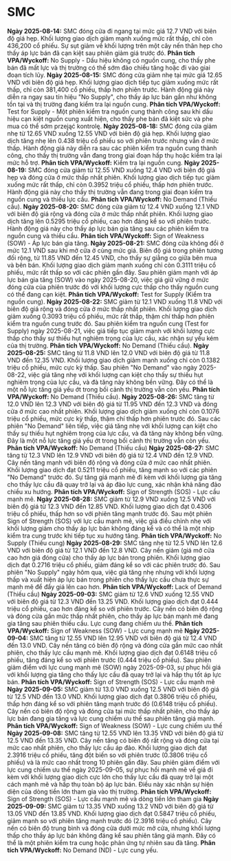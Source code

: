 # SMC

**Ngày 2025-08-14:** SMC đóng cửa đi ngang tại mức giá 12.7 VND với biên độ giá hẹp. Khối lượng giao dịch giảm mạnh xuống mức rất thấp, chỉ còn 436,200 cổ phiếu. Sự sụt giảm về khối lượng trên một cây nến thân hẹp cho thấy áp lực bán đã cạn kiệt sau phiên giảm giá trước đó. **Phân tích VPA/Wyckoff:** No Supply - Dấu hiệu không có nguồn cung, cho thấy phe bán đã mất lực và thị trường có thể sớm đảo chiều tăng hoặc đi vào giai đoạn tích lũy.
**Ngày 2025-08-15:** SMC đóng cửa giảm nhẹ tại mức giá 12.65 VND với biên độ giá hẹp. Khối lượng giao dịch tiếp tục giảm xuống mức rất thấp, chỉ còn 381,400 cổ phiếu, thấp hơn phiên trước. Hành động giá này diễn ra ngay sau tín hiệu "No Supply", cho thấy áp lực bán gần như không tồn tại và thị trường đang kiểm tra lại nguồn cung. **Phân tích VPA/Wyckoff:** Test for Supply - Một phiên kiểm tra nguồn cung thành công sau khi dấu hiệu cạn kiệt nguồn cung xuất hiện, cho thấy phe bán đã kiệt sức và phe mua có thể sớm przejąć kontrolę.
**Ngày 2025-08-18:** SMC đóng cửa giảm nhẹ từ 12.65 VND xuống 12.55 VND với biên độ giá hẹp. Khối lượng giao dịch tăng nhẹ lên 0.438 triệu cổ phiếu so với phiên trước nhưng vẫn ở mức thấp. Hành động giá này diễn ra sau các phiên kiểm tra nguồn cung thành công, cho thấy thị trường vẫn đang trong giai đoạn hấp thụ hoặc kiểm tra lại mức hỗ trợ. **Phân tích VPA/Wyckoff:** Kiểm tra lại nguồn cung.
**Ngày 2025-08-19:** SMC đóng cửa giảm từ 12.55 VND xuống 12.4 VND với biên độ giá hẹp và đóng cửa ở mức thấp nhất phiên. Khối lượng giao dịch tiếp tục giảm xuống mức rất thấp, chỉ còn 0.3952 triệu cổ phiếu, thấp hơn phiên trước. Hành động giá này cho thấy thị trường vẫn đang trong giai đoạn kiểm tra nguồn cung và thiếu lực cầu. **Phân tích VPA/Wyckoff:** No Demand (Thiếu cầu).
**Ngày 2025-08-20:** SMC đóng cửa giảm từ 12.4 VND xuống 12.1 VND với biên độ giá rộng và đóng cửa ở mức thấp nhất phiên. Khối lượng giao dịch tăng lên 0.5295 triệu cổ phiếu, cao hơn đáng kể so với phiên trước. Hành động giá này cho thấy áp lực bán gia tăng sau các phiên kiểm tra nguồn cung và thiếu cầu. **Phân tích VPA/Wyckoff:** Sign of Weakness (SOW) - Áp lực bán gia tăng.
**Ngày 2025-08-21:** SMC đóng cửa không đổi ở mức 12.1 VND sau khi mở cửa ở cùng mức giá. Biên độ giá trong phiên tương đối rộng, từ 11.85 VND đến 12.45 VND, cho thấy sự giằng co giữa bên mua và bên bán. Khối lượng giao dịch giảm mạnh xuống chỉ còn 0.3111 triệu cổ phiếu, mức rất thấp so với các phiên gần đây. Sau phiên giảm mạnh với áp lực bán gia tăng (SOW) vào ngày 2025-08-20, việc giá giữ vững ở mức đóng cửa của phiên trước đó với khối lượng cực thấp cho thấy nguồn cung có thể đang cạn kiệt. **Phân tích VPA/Wyckoff:** Test for Supply (Kiểm tra nguồn cung).
**Ngày 2025-08-22:** SMC giảm từ 12.1 VND xuống 11.8 VND với biên độ giá rộng và đóng cửa ở mức thấp nhất phiên. Khối lượng giao dịch giảm xuống 0.3093 triệu cổ phiếu, mức rất thấp, thậm chí thấp hơn phiên kiểm tra nguồn cung trước đó. Sau phiên kiểm tra nguồn cung (Test for Supply) ngày 2025-08-21, việc giá tiếp tục giảm mạnh với khối lượng cực thấp cho thấy sự thiếu hụt nghiêm trọng của lực cầu, xác nhận sự yếu kém của thị trường. **Phân tích VPA/Wyckoff:** No Demand (Thiếu cầu).
**Ngày 2025-08-25:** SMC tăng từ 11.8 VND lên 12.0 VND với biên độ giá từ 11.8 VND đến 12.35 VND. Khối lượng giao dịch giảm mạnh xuống chỉ còn 0.1382 triệu cổ phiếu, mức cực kỳ thấp. Sau phiên "No Demand" vào ngày 2025-08-22, việc giá tăng nhẹ với khối lượng cạn kiệt cho thấy sự thiếu hụt nghiêm trọng của lực cầu, và đà tăng này không bền vững. Đây có thể là một nỗ lực tăng giá yếu ớt trong bối cảnh thị trường vẫn còn yếu. **Phân tích VPA/Wyckoff:** No Demand (Thiếu cầu).
**Ngày 2025-08-26:** SMC tăng từ 12.0 VND lên 12.3 VND với biên độ giá từ 11.95 VND đến 12.3 VND và đóng cửa ở mức cao nhất phiên. Khối lượng giao dịch giảm xuống chỉ còn 0.1076 triệu cổ phiếu, mức cực kỳ thấp, thậm chí thấp hơn phiên trước đó. Sau các phiên "No Demand" liên tiếp, việc giá tăng nhẹ với khối lượng cạn kiệt cho thấy sự thiếu hụt nghiêm trọng của lực cầu, và đà tăng này không bền vững. Đây là một nỗ lực tăng giá yếu ớt trong bối cảnh thị trường vẫn còn yếu. **Phân tích VPA/Wyckoff:** No Demand (Thiếu cầu)
**Ngày 2025-08-27:** SMC tăng từ 12.3 VND lên 12.9 VND với biên độ giá từ 12.4 VND đến 12.9 VND. Cây nến tăng mạnh với biên độ rộng và đóng cửa ở mức cao nhất phiên. Khối lượng giao dịch đạt 0.5211 triệu cổ phiếu, tăng mạnh so với các phiên "No Demand" trước đó. Sự tăng giá mạnh mẽ đi kèm với khối lượng gia tăng cho thấy lực cầu đã quay trở lại và áp đảo lực cung, xác nhận khả năng đảo chiều xu hướng. **Phân tích VPA/Wyckoff:** Sign of Strength (SOS) - Lực cầu mạnh mẽ.
**Ngày 2025-08-28:** SMC giảm từ 12.9 VND xuống 12.5 VND với biên độ giá từ 12.3 VND đến 12.85 VND. Khối lượng giao dịch đạt 0.4306 triệu cổ phiếu, thấp hơn so với phiên tăng mạnh trước đó. Sau một phiên Sign of Strength (SOS) với lực cầu mạnh mẽ, việc giá điều chỉnh nhẹ với khối lượng giảm cho thấy áp lực bán không đáng kể và có thể là một nhịp kiểm tra cung trước khi tiếp tục xu hướng tăng. **Phân tích VPA/Wyckoff:** No Supply (Thiếu cung)
**Ngày 2025-08-29:** SMC tăng nhẹ từ 12.5 VND lên 12.6 VND với biên độ giá từ 12.1 VND đến 12.8 VND. Cây nến giảm (giá mở cửa cao hơn giá đóng cửa) cho thấy áp lực bán trong phiên. Khối lượng giao dịch đạt 0.2716 triệu cổ phiếu, giảm đáng kể so với các phiên trước đó. Sau phiên "No Supply" ngày hôm qua, việc giá tăng nhẹ nhưng với khối lượng thấp và xuất hiện áp lực bán trong phiên cho thấy lực cầu chưa thực sự mạnh mẽ để đẩy giá lên cao hơn. **Phân tích VPA/Wyckoff:** Lack of Demand (Thiếu cầu)
**Ngày 2025-09-03:** SMC giảm từ 12.6 VND xuống 12.55 VND với biên độ giá từ 12.3 VND đến 13.25 VND. Khối lượng giao dịch đạt 0.444 triệu cổ phiếu, cao hơn đáng kể so với phiên trước. Cây nến có biên độ rộng và đóng cửa gần mức thấp nhất phiên, cho thấy áp lực bán mạnh mẽ đang gia tăng sau phiên thiếu cầu. Lực cung đang chiếm ưu thế. **Phân tích VPA/Wyckoff:** Sign of Weakness (SOW) - Lực cung mạnh mẽ
**Ngày 2025-09-04:** SMC tăng từ 12.55 VND lên 12.95 VND với biên độ giá từ 12.4 VND đến 13.0 VND. Cây nến tăng có biên độ rộng và đóng cửa gần mức cao nhất phiên, cho thấy lực cầu mạnh mẽ. Khối lượng giao dịch đạt 0.6148 triệu cổ phiếu, tăng đáng kể so với phiên trước (0.444 triệu cổ phiếu). Sau phiên giảm điểm với lực cung mạnh mẽ (SOW) ngày 2025-09-03, sự phục hồi giá với khối lượng gia tăng cho thấy lực cầu đã quay trở lại và hấp thụ tốt áp lực bán. **Phân tích VPA/Wyckoff:** Sign of Strength (SOS) - Lực cầu mạnh mẽ
**Ngày 2025-09-05:** SMC giảm từ 13.0 VND xuống 12.5 VND với biên độ giá từ 12.5 VND đến 13.0 VND. Khối lượng giao dịch đạt 0.3806 triệu cổ phiếu, thấp hơn đáng kể so với phiên tăng mạnh trước đó (0.6148 triệu cổ phiếu). Cây nến có biên độ rộng và đóng cửa tại mức thấp nhất phiên, cho thấy áp lực bán đang gia tăng và lực cung chiếm ưu thế sau phiên tăng giá mạnh. **Phân tích VPA/Wyckoff:** Sign of Weakness (SOW) - Lực cung chiếm ưu thế
**Ngày 2025-09-08:** SMC tăng từ 12.55 VND lên 13.35 VND với biên độ giá từ 12.5 VND đến 13.35 VND. Cây nến tăng có biên độ rất rộng và đóng cửa tại mức cao nhất phiên, cho thấy lực cầu áp đảo. Khối lượng giao dịch đạt 2.3916 triệu cổ phiếu, tăng đột biến so với phiên trước (0.3806 triệu cổ phiếu) và là mức cao nhất trong 10 phiên gần đây. Sau phiên giảm điểm với lực cung chiếm ưu thế ngày 2025-09-05, sự phục hồi mạnh mẽ về giá đi kèm với khối lượng giao dịch cực lớn cho thấy lực cầu đã quay trở lại một cách mạnh mẽ và hấp thụ toàn bộ áp lực bán. Điều này xác nhận sự hiện diện của dòng tiền lớn tham gia vào thị trường. **Phân tích VPA/Wyckoff:** Sign of Strength (SOS) - Lực cầu mạnh mẽ và dòng tiền lớn tham gia
**Ngày 2025-09-09:** SMC giảm từ 13.35 VND xuống 13.2 VND với biên độ giá từ 13.05 VND đến 13.85 VND. Khối lượng giao dịch đạt 0.5847 triệu cổ phiếu, giảm mạnh so với phiên tăng mạnh trước đó (2.3916 triệu cổ phiếu). Cây nến có biên độ trung bình và đóng cửa dưới mức mở cửa, nhưng khối lượng thấp cho thấy áp lực bán không đáng kể sau phiên tăng giá mạnh. Đây có thể là một phiên kiểm tra cung hoặc phản ứng tự nhiên sau đà tăng. **Phân tích VPA/Wyckoff:** No Demand (ND) - Lực cung yếu.
